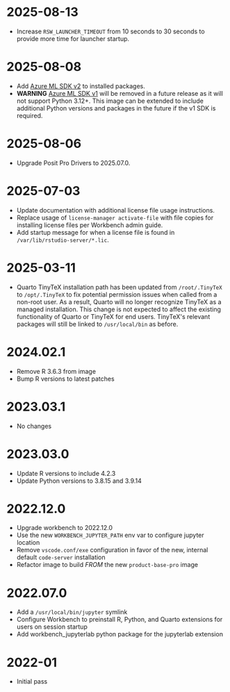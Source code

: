 # 2025-08-13

- Increase `RSW_LAUNCHER_TIMEOUT` from 10 seconds to 30 seconds to provide more time for launcher startup.

# 2025-08-08

- Add [Azure ML SDK v2](https://learn.microsoft.com/en-us/python/api/overview/azure/ai-ml-readme?view=azure-python&viewFallbackFrom=azure-ml-py) to installed packages.
- **WARNING** [Azure ML SDK v1](https://learn.microsoft.com/en-us/python/api/overview/azure/ml/?view=azure-ml-py) will
  be removed in a future release as it will not support Python 3.12+. This image can be extended to include additional
  Python versions and packages in the future if the v1 SDK is required.

# 2025-08-06

- Upgrade Posit Pro Drivers to 2025.07.0.

# 2025-07-03

- Update documentation with additional license file usage instructions.
- Replace usage of `license-manager activate-file` with file copies for installing license files per Workbench admin
  guide.
- Add startup message for when a license file is found in `/var/lib/rstudio-server/*.lic`.

# 2025-03-11

- Quarto TinyTeX installation path has been updated from `/root/.TinyTeX` to `/opt/.TinyTeX` to fix potential permission
  issues when called from a non-root user. As a result, Quarto will no longer recognize TinyTeX as a managed
  installation. This change is not expected to affect the existing functionality of Quarto or TinyTeX for end users.
  TinyTeX's relevant packages will still be linked to `/usr/local/bin` as before.

# 2024.02.1
- Remove R 3.6.3 from image
- Bump R versions to latest patches

# 2023.03.1
- No changes

# 2023.03.0

- Update R versions to include 4.2.3
- Update Python versions to 3.8.15 and 3.9.14

# 2022.12.0

- Upgrade workbench to 2022.12.0
- Use the new `WORKBENCH_JUPYTER_PATH` env var to configure jupyter location
- Remove `vscode.conf/exe` configuration in favor of the new, internal default `code-server` installation
- Refactor image to build _FROM_ the new `product-base-pro` image

# 2022.07.0

- Add a `/usr/local/bin/jupyter` symlink
- Configure Workbench to preinstall R, Python, and Quarto extensions for users on session startup
- Add workbench_jupyterlab python package for the jupyterlab extension

# 2022-01

- Initial pass
